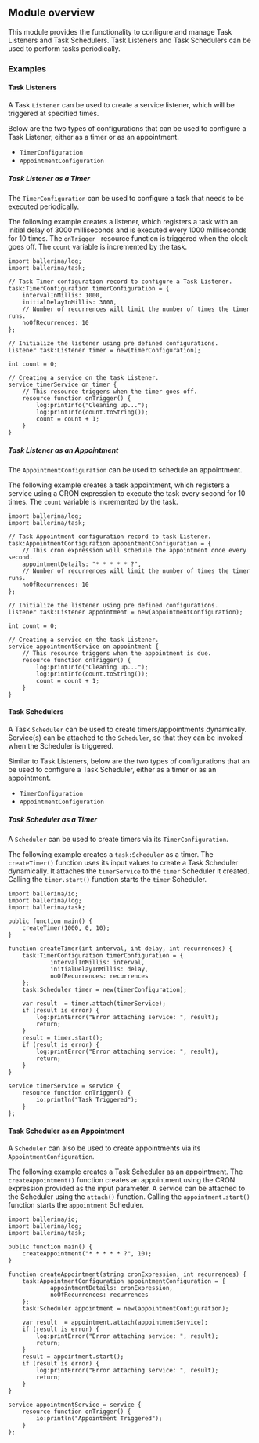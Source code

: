 ## Module overview

This module provides the functionality to configure and manage Task Listeners and Task Schedulers.
Task Listeners and Task Schedulers can be used to perform tasks periodically.

### Examples

#### Task Listeners

A Task `Listener` can be used to create a service listener, which will be triggered at specified times.

Below are the two types of configurations that can be used to configure a Task Listener, either as a timer or as an appointment.

- `TimerConfiguration`
- `AppointmentConfiguration`

##### Task Listener as a Timer

The `TimerConfiguration` can be used to configure a task that needs to be executed periodically.

The following example creates a listener, which registers a task with an initial delay of 3000 milliseconds and is executed every 1000 milliseconds for 10 times. The `onTrigger ` resource function is triggered when the clock goes off. The `count` variable is incremented by the task.

```ballerina
import ballerina/log;
import ballerina/task;

// Task Timer configuration record to configure a Task Listener.
task:TimerConfiguration timerConfiguration = {
    intervalInMillis: 1000,
    initialDelayInMillis: 3000,
    // Number of recurrences will limit the number of times the timer runs.
    noOfRecurrences: 10
};

// Initialize the listener using pre defined configurations.
listener task:Listener timer = new(timerConfiguration);

int count = 0;

// Creating a service on the task Listener.
service timerService on timer {
    // This resource triggers when the timer goes off.
    resource function onTrigger() {
        log:printInfo("Cleaning up...");
        log:printInfo(count.toString());
        count = count + 1;
    }
}
```

##### Task Listener as an Appointment

The `AppointmentConfiguration` can be used to schedule an appointment.
  
The following example creates a task appointment, which registers a service using a CRON expression to execute the task every second for 10 times. The `count` variable is incremented by the task.

```ballerina
import ballerina/log;
import ballerina/task;

// Task Appointment configuration record to task Listener.
task:AppointmentConfiguration appointmentConfiguration = {
    // This cron expression will schedule the appointment once every second.
    appointmentDetails: "* * * * * ?",
    // Number of recurrences will limit the number of times the timer runs.
    noOfRecurrences: 10
};

// Initialize the listener using pre defined configurations.
listener task:Listener appointment = new(appointmentConfiguration);

int count = 0;

// Creating a service on the task Listener.
service appointmentService on appointment {
    // This resource triggers when the appointment is due.
    resource function onTrigger() {
        log:printInfo("Cleaning up...");
        log:printInfo(count.toString());
        count = count + 1;
    }
}
```

#### Task Schedulers

A Task `Scheduler` can be used to create timers/appointments dynamically. Service(s) can be attached to the `Scheduler`, so that they can be invoked when the Scheduler is triggered. 

Similar to Task Listeners, below are the two types of configurations that an be used to configure a Task Scheduler, either as a timer or as an appointment.

- `TimerConfiguration`
- `AppointmentConfiguration`

##### Task Scheduler as a Timer

A `Scheduler` can be used to create timers via its `TimerConfiguration`.

The following example creates a `task:Scheduler` as a timer. The `createTimer()` function uses its input values to create a Task Scheduler dynamically. It attaches the `timerService` to the `timer` Scheduler it created. Calling the `timer.start()` function starts the `timer` Scheduler.

```ballerina
import ballerina/io;
import ballerina/log;
import ballerina/task;

public function main() {
    createTimer(1000, 0, 10);
}

function createTimer(int interval, int delay, int recurrences) {
    task:TimerConfiguration timerConfiguration = {
            intervalInMillis: interval,
            initialDelayInMillis: delay,
            noOfRecurrences: recurrences
    };
    task:Scheduler timer = new(timerConfiguration);
    
    var result  = timer.attach(timerService);
    if (result is error) {
        log:printError("Error attaching service: ", result);
        return;
    }
    result = timer.start();
    if (result is error) {
        log:printError("Error attaching service: ", result);
        return;
    }
}

service timerService = service {
    resource function onTrigger() {
        io:println("Task Triggered");
    }
};
```

#### Task Scheduler as an Appointment

A `Scheduler` can also be used to create appointments via its `AppointmentConfiguration`. 

The following example creates a Task Scheduler as an appointment. The `createAppointment()` function creates an appointment using the CRON expression provided as the input parameter. A service can be attached to the Scheduler using the `attach()` function. Calling the `appointment.start()` function starts the `appointment` Scheduler.

```ballerina
import ballerina/io;
import ballerina/log;
import ballerina/task;

public function main() {
    createAppointment("* * * * * ?", 10);
}

function createAppointment(string cronExpression, int recurrences) {
    task:AppointmentConfiguration appointmentConfiguration = {
            appointmentDetails: cronExpression,
            noOfRecurrences: recurrences
    };
    task:Scheduler appointment = new(appointmentConfiguration);
    
    var result  = appointment.attach(appointmentService);
    if (result is error) {
        log:printError("Error attaching service: ", result);
        return;
    }
    result = appointment.start();
    if (result is error) {
        log:printError("Error attaching service: ", result);
        return;
    }
}

service appointmentService = service {
    resource function onTrigger() {
        io:println("Appointment Triggered");
    }
};
```
